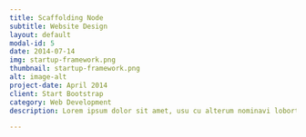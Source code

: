```yaml
---
title: Scaffolding Node
subtitle: Website Design
layout: default
modal-id: 5
date: 2014-07-14
img: startup-framework.png
thumbnail: startup-framework.png
alt: image-alt
project-date: April 2014
client: Start Bootstrap
category: Web Development
description: Lorem ipsum dolor sit amet, usu cu alterum nominavi lobortis. At duo novum diceret. Tantas apeirian vix et, usu sanctus postulant inciderint ut, populo diceret necessitatibus in vim. Cu eum dicam feugiat noluisse.

---
```

